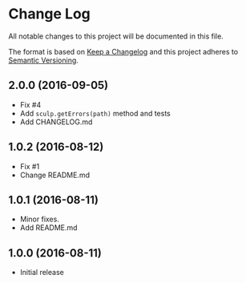 # Change Log
All notable changes to this project will be documented in this file.

The format is based on [Keep a Changelog](http://keepachangelog.com/) and this project adheres to [Semantic Versioning](http://semver.org/).

## 2.0.0 (2016-09-05)
- Fix #4
- Add `sculp.getErrors(path)` method and tests
- Add CHANGELOG.md

## 1.0.2 (2016-08-12)
- Fix #1
- Change README.md

## 1.0.1 (2016-08-11)
- Minor fixes.
- Add README.md

## 1.0.0 (2016-08-11)
- Initial release
